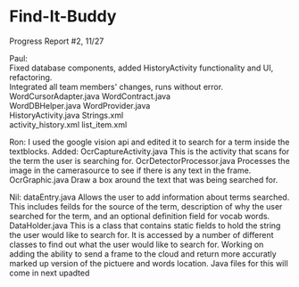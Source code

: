 # Find-It-Buddy  

Progress Report #2, 11/27

Paul:  
Fixed database components, added HistoryActivity functionality and UI, refactoring.  
Integrated all team members' changes, runs without error.   
WordCursorAdapter.java WordContract.java  
WordDBHelper.java  WordProvider.java  
HistoryActivity.java Strings.xml  
activity_history.xml list_item.xml  

Ron:
I used the google vision api and edited it to search for a term inside the textblocks.
Added:
OcrCaptureActivity.java
This is the activity that scans for the term the user is searching for.
OcrDetectorProcessor.java
Processes the image in the camerasource to see if there is any text in the frame.
OcrGraphic.java
Draw a box around the text that was being searched for.

Nil:
dataEntry.java
Allows the user to add information about terms searched. This includes feilds for the source of the term, description of why the
user searched for the term, and an optional definition field for vocab words.
DataHolder.java
This is a class that contains static fields to hold the string the user would like to search for. It is accessed by a number of different classes to find out what the user would like to search for.
Working on adding the ability to send a frame to the cloud and return more accuratly marked up version of the pictuere and words location. Java files for this will come in next upadted
